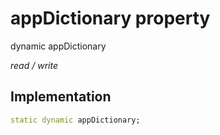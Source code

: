 


# appDictionary property






dynamic appDictionary
  
_read / write_






## Implementation

```dart
static dynamic appDictionary;


```







